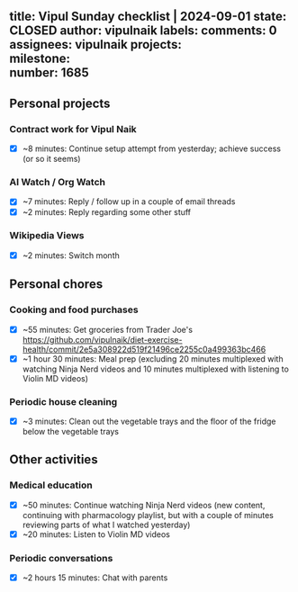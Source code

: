 title:	Vipul Sunday checklist | 2024-09-01
state:	CLOSED
author:	vipulnaik
labels:	
comments:	0
assignees:	vipulnaik
projects:	
milestone:	
number:	1685
--
## Personal projects

### Contract work for Vipul Naik

- [x] ~8 minutes: Continue setup attempt from yesterday; achieve success (or so it seems)

### AI Watch / Org Watch

- [x] ~7 minutes: Reply / follow up in a couple of email threads
- [x] ~2 minutes: Reply regarding some other stuff

### Wikipedia Views

- [x] ~2 minutes: Switch month

## Personal chores

### Cooking and food purchases

- [x] ~55 minutes: Get groceries from Trader Joe's https://github.com/vipulnaik/diet-exercise-health/commit/2e5a308922d519f21496ce2255c0a499363bc466
- [x] ~1 hour 30 minutes: Meal prep (excluding 20 minutes multiplexed with watching Ninja Nerd videos and 10 minutes multiplexed with listening to Violin MD videos)

### Periodic house cleaning

- [x] ~3 minutes: Clean out the vegetable trays and the floor of the fridge below the vegetable trays

## Other activities

### Medical education

- [x] ~50 minutes: Continue watching Ninja Nerd videos (new content, continuing with pharmacology playlist, but with a couple of minutes reviewing parts of what I watched yesterday)
- [x] ~20 minutes: Listen to Violin MD videos

### Periodic conversations

- [x] ~2 hours 15 minutes: Chat with parents

